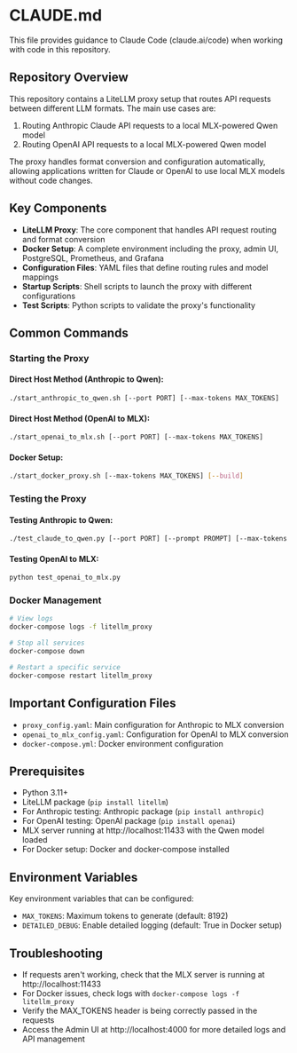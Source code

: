 # CLAUDE.md

This file provides guidance to Claude Code (claude.ai/code) when working with code in this repository.

## Repository Overview

This repository contains a LiteLLM proxy setup that routes API requests between different LLM formats. The main use cases are:

1. Routing Anthropic Claude API requests to a local MLX-powered Qwen model
2. Routing OpenAI API requests to a local MLX-powered Qwen model 

The proxy handles format conversion and configuration automatically, allowing applications written for Claude or OpenAI to use local MLX models without code changes.

## Key Components

- **LiteLLM Proxy**: The core component that handles API request routing and format conversion
- **Docker Setup**: A complete environment including the proxy, admin UI, PostgreSQL, Prometheus, and Grafana
- **Configuration Files**: YAML files that define routing rules and model mappings
- **Startup Scripts**: Shell scripts to launch the proxy with different configurations
- **Test Scripts**: Python scripts to validate the proxy's functionality

## Common Commands

### Starting the Proxy

#### Direct Host Method (Anthropic to Qwen):
```bash
./start_anthropic_to_qwen.sh [--port PORT] [--max-tokens MAX_TOKENS]
```

#### Direct Host Method (OpenAI to MLX):
```bash
./start_openai_to_mlx.sh [--port PORT] [--max-tokens MAX_TOKENS]
```

#### Docker Setup:
```bash
./start_docker_proxy.sh [--max-tokens MAX_TOKENS] [--build]
```

### Testing the Proxy

#### Testing Anthropic to Qwen:
```bash
./test_claude_to_qwen.py [--port PORT] [--prompt PROMPT] [--max-tokens MAX_TOKENS]
```

#### Testing OpenAI to MLX:
```bash
python test_openai_to_mlx.py
```

### Docker Management

```bash
# View logs
docker-compose logs -f litellm_proxy

# Stop all services
docker-compose down

# Restart a specific service
docker-compose restart litellm_proxy
```

## Important Configuration Files

- `proxy_config.yaml`: Main configuration for Anthropic to MLX conversion
- `openai_to_mlx_config.yaml`: Configuration for OpenAI to MLX conversion
- `docker-compose.yml`: Docker environment configuration

## Prerequisites

- Python 3.11+
- LiteLLM package (`pip install litellm`)
- For Anthropic testing: Anthropic package (`pip install anthropic`)
- For OpenAI testing: OpenAI package (`pip install openai`)
- MLX server running at http://localhost:11433 with the Qwen model loaded
- For Docker setup: Docker and docker-compose installed

## Environment Variables

Key environment variables that can be configured:
- `MAX_TOKENS`: Maximum tokens to generate (default: 8192)
- `DETAILED_DEBUG`: Enable detailed logging (default: True in Docker setup)

## Troubleshooting

- If requests aren't working, check that the MLX server is running at http://localhost:11433
- For Docker issues, check logs with `docker-compose logs -f litellm_proxy`
- Verify the MAX_TOKENS header is being correctly passed in the requests
- Access the Admin UI at http://localhost:4000 for more detailed logs and API management